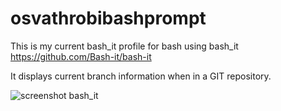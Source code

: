 # osvathrobibashprompt

This is my current bash_it profile for bash using bash_it https://github.com/Bash-it/bash-it

It displays current branch information when in a GIT repository.

![screenshot bash_it](http://myreceiptbin.com/dump/pr1.png)
